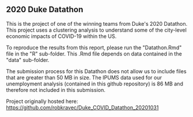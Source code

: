 ## 2020 Duke Datathon 
This is the project of one of the winning teams from Duke's 2020 Datathon. This project uses a clustering analysis to understand some of the city-level economic impacts of COVID-19 within the US.

To reproduce the results from this report, please run the "Datathon.Rmd" file in the "R" sub-folder. This .Rmd file depends on data contained in the "data" sub-folder.

The submission process for this Datathon does not allow us to include files that are greater than 50 MB in size. The IPUMS data used for our unemployment analysis (contained in this github repository) is 86 MB and therefore not included in this submission. 

Project originally hosted here: https://github.com/robkravec/Duke_COVID_Datathon_20201031
